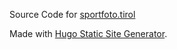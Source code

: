 Source Code for [sportfoto.tirol](sportfoto.tirol)

Made with [Hugo Static Site Generator](https://gohugo.io/).
